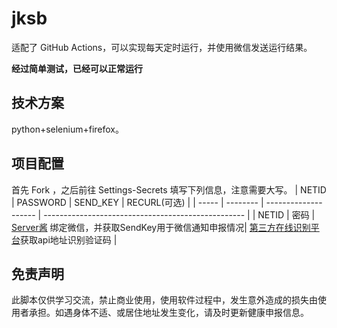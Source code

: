 # jksb

适配了 GitHub Actions，可以实现每天定时运行，并使用微信发送运行结果。

**经过简单测试，已经可以正常运行**

## 技术方案

python+selenium+firefox。

## 项目配置

首先 Fork ，之后前往 Settings-Secrets 填写下列信息，注意需要大写。
| NETID | PASSWORD | SEND_KEY             | RECURL(可选)                                            |
| ----- | -------- | -------------------- | -------------------------------------------------- |
| NETID | 密码     | [Server酱](https://sct.ftqq.com/sendkey) 绑定微信，并获取SendKey用于微信通知申报情况| [第三方在线识别平台](http://fast.95man.com)获取api地址识别验证码 |





## 免责声明

此脚本仅供学习交流，禁止商业使用，使用软件过程中，发生意外造成的损失由使用者承担。如遇身体不适、或居住地址发生变化，请及时更新健康申报信息。



